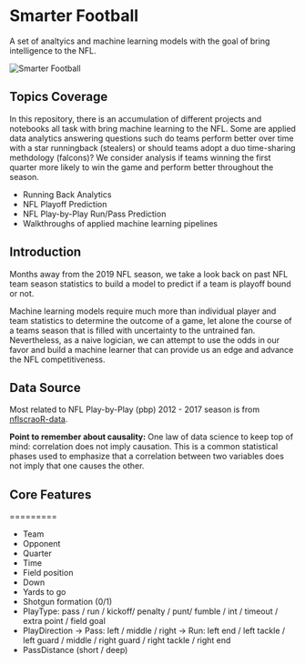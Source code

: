 # Smarter Football
A set of analtyics and machine learning models with the goal of bring intelligence to the NFL. 

![Smarter Football](https://imagesvc.timeincapp.com/v3/mm/image?url=https%3A%2F%2Fcdn-s3.si.com%2Fs3fs-public%2F2017%2F06%2F27%2Fsmarterfootballlogo.jpg "smarterfootballlogo")

## Topics Coverage
In this repository, there is an accumulation of different projects and notebooks all task with bring machine learning to the NFL. Some are applied data analytics answering questions such do teams perform better over time with a star runningback (stealers) or should teams adopt a duo time-sharing methdology (falcons)? We consider analysis if teams winning the first quarter more likely to win the game and perform better throughout the season. 
* Running Back Analytics
* NFL Playoff Prediction
* NFL Play-by-Play Run/Pass Prediction 
* Walkthroughs of applied machine learning pipelines 

## Introduction
Months away from the 2019 NFL season, we take a look back on past NFL team season statistics to build a model to predict if a team is playoff bound or not. 

Machine learning models require much more than individual player and team statistics to determine the outcome of a game, let alone the course of a teams season that is filled with uncertainty to the untrained fan. Nevertheless, as a naive logician, we can attempt to use the odds in our favor and build a machine learner that can provide us an edge and advance the NFL competitiveness.


## Data Source
Most related to NFL Play-by-Play (pbp) 2012 - 2017 season is from [nflscraoR-data](https://github.com/ryurko/nflscrapR-data). 


__Point to remember about causality:__ One law of data science to keep top of mind: correlation does not imply causation. This is a common statistical phases used to emphasize that a correlation between two variables does not imply that one causes the other.

## Core Features
=========
* Team
* Opponent
* Quarter
* Time
* Field position
* Down
* Yards to go
* Shotgun formation (0/1)
* PlayType: pass / run / kickoff/ penalty / punt/ fumble / int / timeout / extra point / field goal
* PlayDirection
  -> Pass: left / middle / right
  -> Run: left end / left tackle / left guard / middle / right guard / right tackle / right end
* PassDistance (short / deep)
